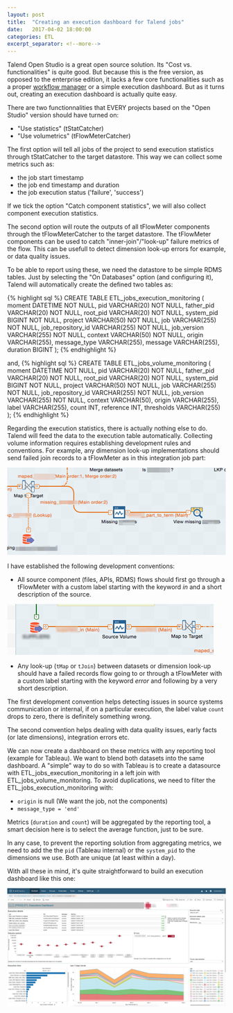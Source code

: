 ```yaml
---
layout: post
title:  "Creating an execution dashboard for Talend jobs"
date:   2017-04-02 18:00:00
categories: ETL
excerpt_separator: <!--more-->
---
```


Talend Open Studio is a great open source solution. Its "Cost vs. functionalities" is quite good. 
But because this is the free version, as opposed to the enterprise edition, it lacks a few core functionalities such as 
a proper [workflow manager](http://dataeng.ninja/etl/workflow/2016/11/15/workflow-manager/) or a simple execution dashboard.
But as it turns out, creating an execution dashboard is actually quite easy.

<!--more-->

There are two functionnalities that EVERY projects based on the "Open Studio" version should have turned on: 

- "Use statistics" (tStatCatcher)
- "Use volumetrics" (tFlowMeterCatcher)

The first option will tell all jobs of the project to send execution statistics 
through tStatCatcher to the target datastore. This way we can collect some metrics such as:
- the job start timestamp
- the job end timestamp and duration
- the job execution status ('failure', 'success')

If we tick the option "Catch component statistics", we will also collect component execution statistics.

The second option will route the outputs of all tFlowMeter components through the tFlowMeterCatcher to the target datastore. The tFlowMeter
components can be used to catch "inner-join"/"look-up" failure metrics of the flow. This can be usefull to detect dimension look-up
errors for example, or data quality issues.

To be able to report using these, we need the datastore to be simple RDMS tables. Just by selecting  the "On Databases" option 
(and configuring it), Talend will automatically create the defined two tables as:

{% highlight sql %}
CREATE TABLE ETL_jobs_execution_monitoring
(
    moment DATETIME NOT NULL,
    pid VARCHAR(20) NOT NULL,
    father_pid VARCHAR(20) NOT NULL,
    root_pid VARCHAR(20) NOT NULL,
    system_pid BIGINT NOT NULL,
    project VARCHAR(50) NOT NULL,
    job VARCHAR(255) NOT NULL,
    job_repository_id VARCHAR(255) NOT NULL,
    job_version VARCHAR(255) NOT NULL,
    context VARCHAR(50) NOT NULL,
    origin VARCHAR(255),
    message_type VARCHAR(255),
    message VARCHAR(255),
    duration BIGINT
);
{% endhighlight %}

and,
{% highlight sql %}
CREATE TABLE ETL_jobs_volume_monitoring
(
    moment DATETIME NOT NULL,
    pid VARCHAR(20) NOT NULL,
    father_pid VARCHAR(20) NOT NULL,
    root_pid VARCHAR(20) NOT NULL,
    system_pid BIGINT NOT NULL,
    project VARCHAR(50) NOT NULL,
    job VARCHAR(255) NOT NULL,
    job_repository_id VARCHAR(255) NOT NULL,
    job_version VARCHAR(255) NOT NULL,
    context VARCHAR(50),
    origin VARCHAR(255),
    label VARCHAR(255),
    count INT,
    reference INT,
    thresholds VARCHAR(255)
);
{% endhighlight %}

Regarding the execution statistics, there is actually nothing else to do. Talend will feed the data to the execution table automatically. Collecting volume information
requires establishing development rules and conventions. For example, any dimension look-up implementations should send failed join records
to a tFlowMeter as in this integration job part:

![Example of a job flow to tFlowMeter](/images/execution-dash/volume_example.png)

I have established the following development conventions:
- All source component (files, APIs, RDMS) flows should first go through a tFlowMeter with a custom label starting with the keyword
_in_ and a short description of the source.

![Example of a job flow volume through tFlowMeter](/images/execution-dash/volume_src_example.png)

- Any look-up (`tMap` or `tJoin`) between datasets or dimension look-up should have a failed records flow going to or through a tFlowMeter
with a custom label starting with the keyword _error_ and following by a very short description.

The first development convention helps detecting issues in source systems communication or internal, 
if on a particular execution, the label value `count` drops to zero, there is definitely something wrong.

The second convention helps dealing with data quality issues, early facts (or late dimensions), integration errors etc.

We can now create a dashboard on these metrics with any reporting tool (example for Tableau). We want to blend both datasets into
the same dashboard. A "simple" way to do so with Tableau is to create a datasource with ETL_jobs_execution_monitoring in a left
join with ETL_jobs_volume_monitoring. To avoid duplications, we need to filter the ETL_jobs_execution_monitoring with:
- `origin` is null (We want the job, not the components)
- `message_type = 'end'` 

Metrics (`duration` and `count`) will be aggregated by the reporting tool, a smart decision here is to select the average
function, just to be sure.

In any case, to prevent the reporting solution from aggregating metrics, we need to add the the `pid` (Tableau internal) or the 
`system_pid` to the dimensions we use. Both are unique (at least within a day).

With all these in mind, it's quite straightforward to build an execution dashboard like this one:

![Example of an execution dashboard with Tableau](/images/execution-dash/dash_execution.png)
